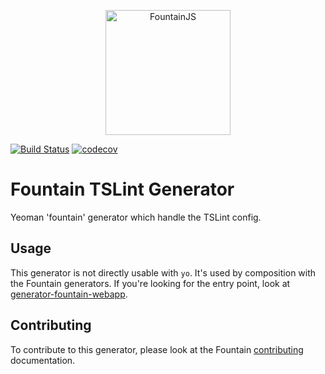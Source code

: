 <p align="center">
  <a href="http://fountainjs.io/">
    <img alt="FountainJS" src="http://fountainjs.io/assets/imgs/fountain.png" width="200">
  </a>
</p>

[![Build Status](https://travis-ci.org/FountainJS/generator-fountain-tslint.svg?branch=master)](https://travis-ci.org/FountainJS/generator-fountain-tslint)
[![codecov](https://codecov.io/gh/FountainJS/generator-fountain-tslint/branch/master/graph/badge.svg)](https://codecov.io/gh/FountainJS/generator-fountain-tslint)

# Fountain TSLint Generator

Yeoman 'fountain' generator which handle the TSLint config.

## Usage

This generator is not directly usable with `yo`. It's used by composition with the Fountain generators. If you're looking for the entry point, look at [generator-fountain-webapp](https://github.com/FountainJS/generator-fountain-webapp).

## Contributing

To contribute to this generator, please look at the Fountain [contributing](http://fountainjs.io/doc/contributing) documentation.
